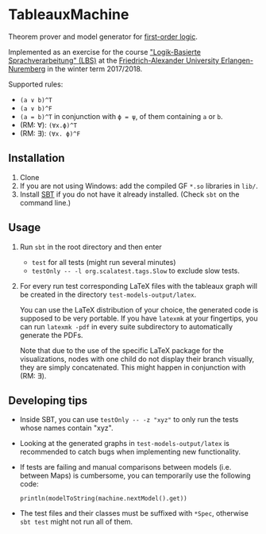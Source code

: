 # TableauxMachine

Theorem prover and model generator for [first-order logic](https://en.wikipedia.org/wiki/First-order_logic).

Implemented as an exercise for the course ["Logik-Basierte Sprachverarbeitung" (LBS)](https://kwarc.info/courses/lbs/)
at the [Friedrich-Alexander University Erlangen-Nuremberg](https://www.fau.de/) in the winter
term 2017/2018.

Supported rules:

- `(a ∨ b)^T`
- `(a ∨ b)^F`
- `(a = b)^T` in conjunction with `ϕ = ψ`, of them containing `a` or `b`.
- (RM: ∀): `(∀x.ϕ)^T`
- (RM: ∃): `(∀x. ϕ)^F`

## Installation

1. Clone
2. If you are not using Windows: add the compiled GF `*.so` libraries in `lib/`.
3. Install [SBT](https://www.scala-sbt.org/) if you do not have it already installed. (Check `sbt` on the command line.)

## Usage

1. Run `sbt` in the root directory and then enter
   - `test` for all tests (might run several minutes)
   - `testOnly -- -l org.scalatest.tags.Slow` to exclude slow tests.

2. For every run test corresponding LaTeX files with the tableaux graph will be
created in the directory `test-models-output/latex`.

   You can use the LaTeX distribution of your choice, the generated code is supposed to
   be very portable. If you have `latexmk` at your fingertips, you can run `latexmk -pdf`
   in every suite subdirectory to automatically generate the PDFs.
     
   Note that due to the use of the specific LaTeX package for the visualizations,
   nodes with one child do not display their branch visually, they are simply
   concatenated. This might happen in conjunction with (RM: ∃).


## Developing tips

- Inside SBT, you can use `testOnly -- -z "xyz"` to only run the tests whose names contain "xyz".
- Looking at the generated graphs in `test-models-output/latex` is recommended to catch
  bugs when implementing new functionality.
- If tests are failing and manual comparisons between models (i.e. between Maps) is cumbersome, you can temporarily use the following code:

      println(modelToString(machine.nextModel().get))

- The test files and their classes must be suffixed with `*Spec`, otherwise `sbt test` might not run all of them.